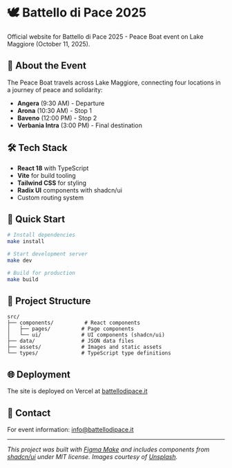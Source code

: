 # 🕊️ Battello di Pace 2025

Official website for Battello di Pace 2025 - Peace Boat event on Lake Maggiore (October 11, 2025).

## 🚢 About the Event

The Peace Boat travels across Lake Maggiore, connecting four locations in a journey of peace and solidarity:
- **Angera** (9:30 AM) - Departure
- **Arona** (10:30 AM) - Stop 1
- **Baveno** (12:00 PM) - Stop 2
- **Verbania Intra** (3:00 PM) - Final destination

## 🛠️ Tech Stack

- **React 18** with TypeScript
- **Vite** for build tooling
- **Tailwind CSS** for styling
- **Radix UI** components with shadcn/ui
- Custom routing system

## 🚀 Quick Start

```bash
# Install dependencies
make install

# Start development server
make dev

# Build for production
make build
```

## 📁 Project Structure

```
src/
├── components/          # React components
│   ├── pages/          # Page components
│   └── ui/             # UI components (shadcn/ui)
├── data/               # JSON data files
├── assets/             # Images and static assets
└── types/              # TypeScript type definitions
```

## 🌐 Deployment

The site is deployed on Vercel at [battellodipace.it](https://battellodipace.it)

## 📧 Contact

For event information: [info@battellodipace.it](mailto:info@battellodipace.it)

---

*This project was built with [Figma Make](https://figma.com/make) and includes components from [shadcn/ui](https://ui.shadcn.com/) under MIT license. Images courtesy of [Unsplash](https://unsplash.com/).*